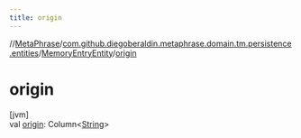 ```yaml
---
title: origin
---
```

//[MetaPhrase](../../../index.html)/[com.github.diegoberaldin.metaphrase.domain.tm.persistence.entities](../index.html)/[MemoryEntryEntity](index.html)/[origin](origin.html)



# origin



[jvm]\
val [origin](origin.html): Column&lt;[String](https://kotlinlang.org/api/latest/jvm/stdlib/kotlin/-string/index.html)&gt;




